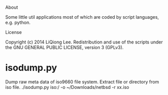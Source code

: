 About

Some little util applications most of which are coded by script languages, e.g. python.


License

Copyright (c) 2014 LiQiong Lee.
Redistribution and use of the scripts under the GNU GENERAL PUBLIC LICENSE, version 3 (GPLv3).


isodump.py
==========

Dump raw meta data of iso9660 file system.
Extract file or directory from iso file.
     ./isodump.py  iso:/  -o ~/Downloads/netbsd -r xx.iso
